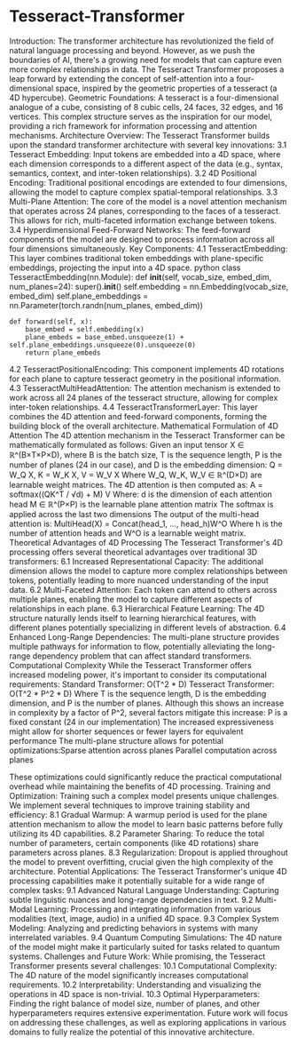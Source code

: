 # Tesseract-Transformer

Introduction: The transformer architecture has revolutionized the field of natural language processing and beyond. However, as we push the boundaries of AI, there's a growing need for models that can capture even more complex relationships in data. The Tesseract Transformer proposes a leap forward by extending the concept of self-attention into a four-dimensional space, inspired by the geometric properties of a tesseract (a 4D hypercube).
Geometric Foundations: A tesseract is a four-dimensional analogue of a cube, consisting of 8 cubic cells, 24 faces, 32 edges, and 16 vertices. This complex structure serves as the inspiration for our model, providing a rich framework for information processing and attention mechanisms.
Architecture Overview: The Tesseract Transformer builds upon the standard transformer architecture with several key innovations:
3.1 Tesseract Embedding: Input tokens are embedded into a 4D space, where each dimension corresponds to a different aspect of the data (e.g., syntax, semantics, context, and inter-token relationships).
3.2 4D Positional Encoding: Traditional positional encodings are extended to four dimensions, allowing the model to capture complex spatial-temporal relationships.
3.3 Multi-Plane Attention: The core of the model is a novel attention mechanism that operates across 24 planes, corresponding to the faces of a tesseract. This allows for rich, multi-faceted information exchange between tokens.
3.4 Hyperdimensional Feed-Forward Networks: The feed-forward components of the model are designed to process information across all four dimensions simultaneously.
Key Components:
4.1 TesseractEmbedding: This layer combines traditional token embeddings with plane-specific embeddings, projecting the input into a 4D space.
python
class TesseractEmbedding(nn.Module):
    def __init__(self, vocab_size, embed_dim, num_planes=24):
        super().__init__()
        self.embedding = nn.Embedding(vocab_size, embed_dim)
        self.plane_embeddings = nn.Parameter(torch.randn(num_planes, embed_dim))

    def forward(self, x):
        base_embed = self.embedding(x)
        plane_embeds = base_embed.unsqueeze(1) + self.plane_embeddings.unsqueeze(0).unsqueeze(0)
        return plane_embeds
4.2 TesseractPositionalEncoding: This component implements 4D rotations for each plane to capture tesseract geometry in the positional information.
4.3 TesseractMultiHeadAttention: The attention mechanism is extended to work across all 24 planes of the tesseract structure, allowing for complex inter-token relationships.
4.4 TesseractTransformerLayer: This layer combines the 4D attention and feed-forward components, forming the building block of the overall architecture.
Mathematical Formulation of 4D Attention
The 4D attention mechanism in the Tesseract Transformer can be mathematically formulated as follows:
Given an input tensor X ∈ ℝ^(B×T×P×D), where B is the batch size, T is the sequence length, P is the number of planes (24 in our case), and D is the embedding dimension:
Q = W_Q X, K = W_K X, V = W_V X
Where W_Q, W_K, W_V ∈ ℝ^(D×D) are learnable weight matrices.
The 4D attention is then computed as:
A = softmax((QK^T / √d) + M) V
Where:
d is the dimension of each attention head
M ∈ ℝ^(P×P) is the learnable plane attention matrix
The softmax is applied across the last two dimensions
The output of the multi-head attention is:
MultiHead(X) = Concat(head_1, ..., head_h)W^O
Where h is the number of attention heads and W^O is a learnable weight matrix.
Theoretical Advantages of 4D Processing
The Tesseract Transformer's 4D processing offers several theoretical advantages over traditional 3D transformers:
6.1 Increased Representational Capacity: The additional dimension allows the model to capture more complex relationships between tokens, potentially leading to more nuanced understanding of the input data.
6.2 Multi-Faceted Attention: Each token can attend to others across multiple planes, enabling the model to capture different aspects of relationships in each plane.
6.3 Hierarchical Feature Learning: The 4D structure naturally lends itself to learning hierarchical features, with different planes potentially specializing in different levels of abstraction.
6.4 Enhanced Long-Range Dependencies: The multi-plane structure provides multiple pathways for information to flow, potentially alleviating the long-range dependency problem that can affect standard transformers.
Computational Complexity
While the Tesseract Transformer offers increased modeling power, it's important to consider its computational requirements:
Standard Transformer: O(T^2 * D) Tesseract Transformer: O(T^2 * P^2 * D)
Where T is the sequence length, D is the embedding dimension, and P is the number of planes.
Although this shows an increase in complexity by a factor of P^2, several factors mitigate this increase:
P is a fixed constant (24 in our implementation)
The increased expressiveness might allow for shorter sequences or fewer layers for equivalent performance
The multi-plane structure allows for potential optimizations:Sparse attention across planes
Parallel computation across planes

These optimizations could significantly reduce the practical computational overhead while maintaining the benefits of 4D processing.
Training and Optimization: Training such a complex model presents unique challenges. We implement several techniques to improve training stability and efficiency:
8.1 Gradual Warmup: A warmup period is used for the plane attention mechanism to allow the model to learn basic patterns before fully utilizing its 4D capabilities.
8.2 Parameter Sharing: To reduce the total number of parameters, certain components (like 4D rotations) share parameters across planes.
8.3 Regularization: Dropout is applied throughout the model to prevent overfitting, crucial given the high complexity of the architecture.
Potential Applications: The Tesseract Transformer's unique 4D processing capabilities make it potentially suitable for a wide range of complex tasks:
9.1 Advanced Natural Language Understanding: Capturing subtle linguistic nuances and long-range dependencies in text.
9.2 Multi-Modal Learning: Processing and integrating information from various modalities (text, image, audio) in a unified 4D space.
9.3 Complex System Modeling: Analyzing and predicting behaviors in systems with many interrelated variables.
9.4 Quantum Computing Simulations: The 4D nature of the model might make it particularly suited for tasks related to quantum systems.
Challenges and Future Work: While promising, the Tesseract Transformer presents several challenges:
10.1 Computational Complexity: The 4D nature of the model significantly increases computational requirements.
10.2 Interpretability: Understanding and visualizing the operations in 4D space is non-trivial.
10.3 Optimal Hyperparameters: Finding the right balance of model size, number of planes, and other hyperparameters requires extensive experimentation.
Future work will focus on addressing these challenges, as well as exploring applications in various domains to fully realize the potential of this innovative architecture.
